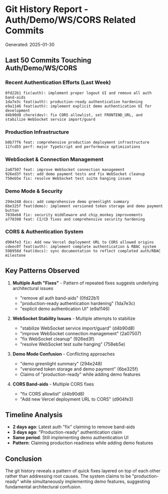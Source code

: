 # Git History Report - Auth/Demo/WS/CORS Related Commits
Generated: 2025-01-30

## Last 50 Commits Touching Auth/Demo/WS/CORS

### Recent Authentication Efforts (Last Week)
```
0fd22b1 fix(auth): implement proper logout UI and remove all auth band-aids
1da7e3c feat(auth): production-ready authentication hardening  
e9a1146 feat(auth): implement explicit demo authentication UI for development
d4b90d8 chore(dev): fix CORS allowlist, set FRONTEND_URL, and stabilize WebSocket service import/guard
```

### Production Infrastructure
```
b0b77f6 feat: comprehensive production deployment infrastructure
11fcd55 perf: major TypeScript and performance optimizations
```

### WebSocket & Connection Management
```
2a07507 feat: improve WebSocket connection management
926ed3f test: add demo payment tests and fix WebSocket cleanup
758eb5e fix: resolve WebSocket test suite hanging issues
```

### Demo Mode & Security
```
294e248 docs: add comprehensive demo greenlight summary
6be325f feat(demo): implement versioned token storage and demo payment button
7838eb8 fix: security middleware and chip_monkey improvements
a770398 feat: CI/CD fixes and comprehensive security hardening
```

### CORS & Authentication System
```
d904fe3 fix: Add new Vercel deployment URL to CORS allowed origins
cdeec0f feat(auth): implement complete authentication & RBAC system
598958d feat(docs): sync documentation to reflect completed auth/RBAC milestone
```

## Key Patterns Observed

1. **Multiple Auth "Fixes"** - Pattern of repeated fixes suggests underlying architectural issues
   - "remove all auth band-aids" (0fd22b1)
   - "production-ready authentication hardening" (1da7e3c)
   - "explicit demo authentication UI" (e9a1146)

2. **WebSocket Stability Issues** - Multiple attempts to stabilize
   - "stabilize WebSocket service import/guard" (d4b90d8)
   - "improve WebSocket connection management" (2a07507)
   - "fix WebSocket cleanup" (926ed3f)
   - "resolve WebSocket test suite hanging" (758eb5e)

3. **Demo Mode Confusion** - Conflicting approaches
   - "demo greenlight summary" (294e248)
   - "versioned token storage and demo payment" (6be325f)
   - Claims of "production-ready" while adding demo features

4. **CORS Band-aids** - Multiple CORS fixes
   - "fix CORS allowlist" (d4b90d8)
   - "Add new Vercel deployment URL to CORS" (d904fe3)

## Timeline Analysis
- **2 days ago**: Latest auth "fix" claiming to remove band-aids
- **3 days ago**: "Production-ready" authentication claim
- **Same period**: Still implementing demo authentication UI
- **Pattern**: Claiming production readiness while adding demo features

## Conclusion
The git history reveals a pattern of quick fixes layered on top of each other rather than addressing root causes. The system claims to be "production-ready" while simultaneously implementing demo features, suggesting fundamental architectural confusion.